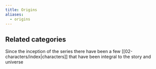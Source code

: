```yaml
---
title: Origins
aliases:
  - origins
---
```

## Related categories

Since the inception of the series there have been a few [[02-characters/index|characters]] that have been integral to the story and universe